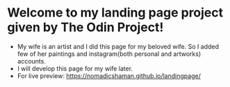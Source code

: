 # Welcome to my landing page project given by The Odin Project!
- My wife is an artist and I did this page for my beloved wife. So I added few of her paintings and instagram(both personal and artworks) accounts.
- I will develop this page for my wife later.
- For live preview: https://nomadicshaman.github.io/landingpage/